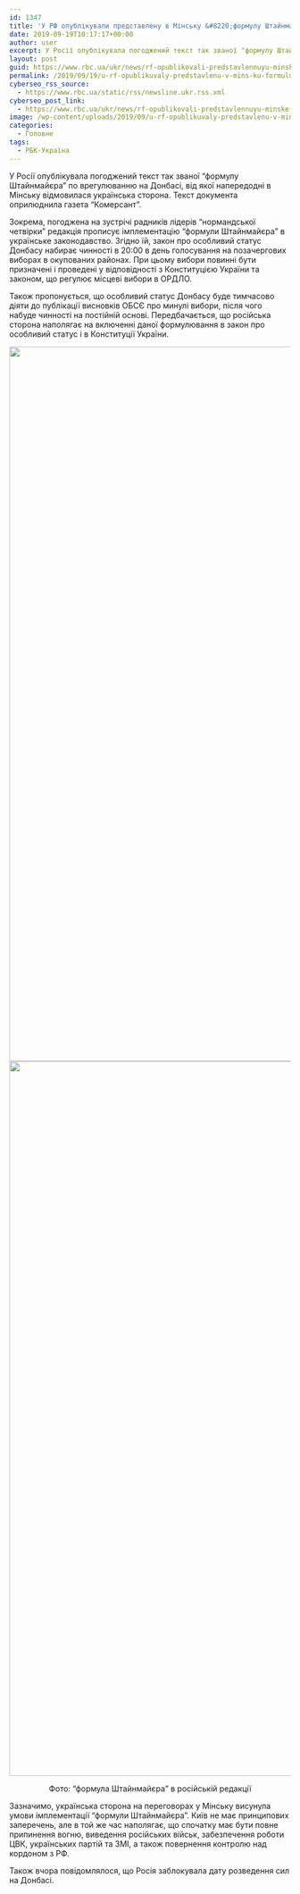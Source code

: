 ```yaml
---
id: 1347
title: 'У РФ опублікували представлену в Мінську &#8220;формулу Штайнмайєра&#8221;'
date: 2019-09-19T10:17:17+00:00
author: user
excerpt: У Росії опублікувала погоджений текст так званої "формулу Штайнмайєра" по врегулюванню на Донбасі, від якої напередодні в Мінську відмовилася українська сторона....
layout: post
guid: https://www.rbc.ua/ukr/news/rf-opublikovali-predstavlennuyu-minske-formulu-1568887949.html
permalink: /2019/09/19/u-rf-opublikuvaly-predstavlenu-v-mins-ku-formulu-shtaynmayiera/
cyberseo_rss_source:
  - https://www.rbc.ua/static/rss/newsline.ukr.rss.xml
cyberseo_post_link:
  - https://www.rbc.ua/ukr/news/rf-opublikovali-predstavlennuyu-minske-formulu-1568887949.html
image: /wp-content/uploads/2019/09/u-rf-opublikuvaly-predstavlenu-v-mins-ku-formulu-shtaynmayiera.jpg
categories:
  - Головне
tags:
  - РБК-Україна
---
```

У Росії опублікувала погоджений текст так званої &#8220;формулу Штайнмайєра&#8221; по врегулюванню на Донбасі, від якої напередодні в Мінську відмовилася українська сторона. Текст документа оприлюднила газета &#8220;Комерсант&#8221;.

Зокрема, погоджена на зустрічі радників лідерів &#8220;нормандської четвірки&#8221; редакція прописує імплементацію &#8220;формули Штайнмайєра&#8221; в українське законодавство. Згідно їй, закон про особливий статус Донбасу набирає чинності в 20:00 в день голосування на позачергових виборах в окупованих районах. При цьому вибори повинні бути призначені і проведені у відповідності з Конституцією України та законом, що регулює місцеві вибори в ОРДЛО.

Також пропонується, що особливий статус Донбасу буде тимчасово діяти до публікації висновків ОБСЄ про минулі вибори, після чого набуде чинності на постійній основі. Передбачається, що російська сторона наполягає на включенні даної формулювання в закон про особливий статус і в Конституції України.

<p style="text-align: center">
  <img alt="" height="1280" src="/static/ckef/img/WhatsApp Image at 2019-09-18 20.jpeg" width="960" /><img alt="" height="1280" src="/static/ckef/img/WhatsApp Image 2019-09-18 at 20_1.jpeg" width="960" />
</p>

<p style="text-align: center">
  Фото: &#8220;формула Штайнмайєра&#8221; в російській редакції
</p>

Зазначимо, українська сторона на переговорах у Мінську висунула умови імплементації &#8220;формули Штайнмайєра&#8221;. Київ не має принципових заперечень, але в той же час наполягає, що спочатку має бути повне припинення вогню, виведення російських військ, забезпечення роботи ЦВК, українських партій та ЗМІ, а також повернення контролю над кордоном з РФ.

Також вчора повідомлялося, що Росія заблокувала дату розведення сил на Донбасі.</p>